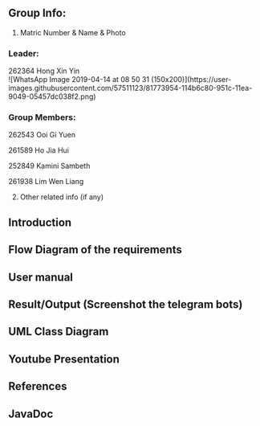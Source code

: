 ## Group Info:
1. Matric Number & Name & Photo

### Leader:
<p>
262364 Hong Xin Yin <br />
![WhatsApp Image 2019-04-14 at 08 50 31 (150x200)](https://user-images.githubusercontent.com/57511123/81773954-114b6c80-951c-11ea-9049-05457dc038f2.png)

### Group Members:
262543 Ooi Gi Yuen <br/>

261589 Ho Jia Hui <br />

252849 Kamini Sambeth <br />

261938 Lim Wen Liang <br />

<p>

2. Other related info (if any)

## Introduction
## Flow Diagram of the requirements
## User manual
## Result/Output (Screenshot the telegram bots)
## UML Class Diagram
## Youtube Presentation
## References
## JavaDoc
